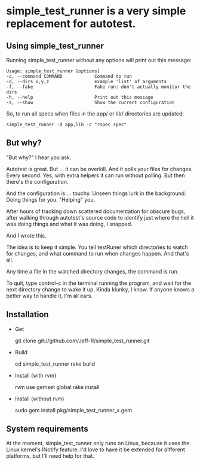 # simple_test_runner is a very simple replacement for autotest.

## Using simple_test_runner

Running simple_test_runner without any options will print out this message:

    Usage: simple_test_runner [options]
    -c, --command COMMAND            Command to run
    -d, --dirs x,y,z                 example 'list' of arguments
    -f, --fake                       Fake run: don't actually monitor the dirs
    -h, --help                       Print out this message
    -s, --show                       Show the current configuration


So, to run all specs when files in the app/ or lib/ directories are updated:

    simple_test_runner -d app,lib -c "rspec spec"


## But why?

"But why?" I hear you ask.

Autotest is great. But ... it can be overkill. And it polls your files for changes. Every second. Yes, with extra helpers it can run without polling. But then there's the configuration.

And the configuration is ... touchy. Unseen things lurk in the background. Doing things for you. "Helping" you. 

After hours of tracking down scattered documentation for obscure bugs, after walking through autotest's source code to identify just where the hell it was doing things and what it was doing, I snapped.

And I wrote this.

The idea is to keep it simple. You tell testRuner which directories to watch for changes, and what command to run when changes happen. And that's all.

Any time a file in the watched directory changes, the command is run.

To quit, type control-c in the terminal running the program, and wait for the next directory change to wake it up. Kinda klunky, I know. If anyone knows a better way to handle it, I'm all ears.

## Installation

* Get 

    git clone git://github.com/Jeff-R/simple_test_runner.git

* Build 

    cd simple_test_runner
    rake build

* Install (with rvm)

    rvm use gemset global
    rake install

* Install (without rvm)

    sudo gem install pkg/simple_test_runner_x.gem



## System requirements

At the moment, simple_test_runner only runs on Linux, because it uses the Linux kernel's INotify feature. I'd love to have it be extended for different platforms, but I'll need help for that.


